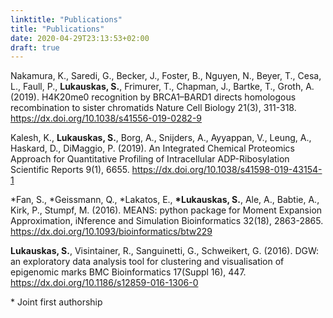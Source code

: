 ```yaml
---
linktitle: "Publications"
title: "Publications"
date: 2020-04-29T23:13:53+02:00
draft: true
---
```



Nakamura, K., Saredi, G., Becker, J., Foster, B., Nguyen, N., Beyer, T., Cesa, L., Faull, P., **Lukauskas, S.**, Frimurer, T., Chapman, J., Bartke, T., Groth, A. (2019). H4K20me0 recognition by BRCA1–BARD1 directs homologous recombination to sister chromatids Nature Cell Biology  21(3), 311-318. https://dx.doi.org/10.1038/s41556-019-0282-9

Kalesh, K., **Lukauskas, S.**, Borg, A., Snijders, A., Ayyappan, V., Leung, A., Haskard, D., DiMaggio, P. (2019). An Integrated Chemical Proteomics Approach for Quantitative Profiling of Intracellular ADP-Ribosylation Scientific Reports  9(1), 6655. https://dx.doi.org/10.1038/s41598-019-43154-1

\*Fan, S., \*Geissmann, Q., \*Lakatos, E., **\*Lukauskas, S.**, Ale, A., Babtie, A., Kirk, P., Stumpf, M. (2016). MEANS: python package for Moment Expansion Approximation, iNference and Simulation Bioinformatics  32(18), 2863-2865. https://dx.doi.org/10.1093/bioinformatics/btw229

**Lukauskas, S.**, Visintainer, R., Sanguinetti, G., Schweikert, G. (2016). DGW: an exploratory data analysis tool for clustering and visualisation of epigenomic marks BMC Bioinformatics  17(Suppl 16), 447. https://dx.doi.org/10.1186/s12859-016-1306-0

\* Joint first authorship
